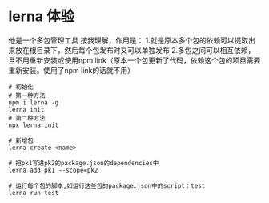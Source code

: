 # lerna 体验
他是一个多包管理工具
按我理解，作用是：
1.就是原本多个包的依赖可以提取出来放在根目录下，然后每个包发布时又可以单独发布
2.多包之间可以相互依赖，且不用重新安装或使用npm link（原本一个包更新了代码，依赖这个包的项目需要重新安装。使用了npm link的话就不用）

```
# 初始化
# 第一种方法
npm i lerna -g
lerna init
# 第二种方法
npx lerna init

# 新增包
lerna create <name>

# 把pk1写进pk2的package.json的dependencies中
lerna add pk1 --scope=pk2

# 运行每个包的脚本,如运行这些包的package.json中的script：test
lerna run test
```